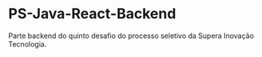 # PS-Java-React-Backend
Parte backend do quinto desafio do processo seletivo da Supera Inovação Tecnologia.
